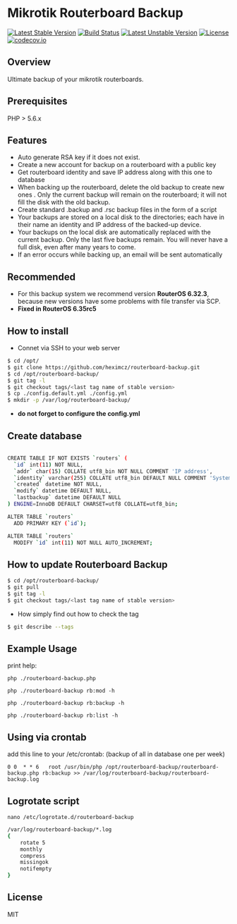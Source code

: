 # Mikrotik Routerboard Backup

[![Latest Stable Version](https://poser.pugx.org/routerboard-backup/routerboard-backup/v/stable)](https://github.com/heximcz/routerboard-backup/releases)
[![Build Status](https://travis-ci.org/heximcz/routerboard-backup.svg?branch=master)](https://travis-ci.org/heximcz/routerboard-backup)
[![Latest Unstable Version](https://poser.pugx.org/routerboard-backup/routerboard-backup/v/unstable)](https://github.com/heximcz/routerboard-backup)
[![License](https://poser.pugx.org/routerboard-backup/routerboard-backup/license)](https://github.com/heximcz/routerboard-backup/blob/master/LICENSE.md)
[![codecov.io](https://codecov.io/github/heximcz/routerboard-backup/coverage.svg?branch=master)](https://codecov.io/github/heximcz/routerboard-backup?branch=master)

## Overview

Ultimate backup of your mikrotik routerboards.

## Prerequisites

PHP > 5.6.x

## Features

* Auto generate RSA key if it does not exist.
* Create a new account for backup on a routerboard with a public key
* Get routerboard identity and save IP address along with this one to database
* When backing up the routerboard, delete the old backup  to create new ones . Only the current backup will remain on the routerboard; it will not fill the disk with the old backup.
* Create standard .backup and .rsc backup files in the form of a script
* Your backups are stored on a local disk to the directories; each have in their name an identity and IP address of the backed-up device.
* Your backups on the local disk are automatically replaced with the current backup. Only the last five backups remain. You will never have a full disk, even after many years to come.
* If an error occurs while backing up, an email will be sent automatically 

## Recommended
* For this backup system we recommend version **RouterOS 6.32.3**, because new versions have some problems with file transfer via SCP.
* **Fixed in RouterOS 6.35rc5**

## How to install

 - Connet via SSH to your web server

```sh
$ cd /opt/
$ git clone https://github.com/heximcz/routerboard-backup.git
$ cd /opt/routerboard-backup/
$ git tag -l
$ git checkout tags/<last tag name of stable version>
$ cp ./config.default.yml ./config.yml
$ mkdir -p /var/log/routerboard-backup/
```
 -  **do not forget to configure the config.yml**

## Create database

```sh

CREATE TABLE IF NOT EXISTS `routers` (
  `id` int(11) NOT NULL,
  `addr` char(15) COLLATE utf8_bin NOT NULL COMMENT 'IP address',
  `identity` varchar(255) COLLATE utf8_bin DEFAULT NULL COMMENT 'System identity',
  `created` datetime NOT NULL,
  `modify` datetime DEFAULT NULL,
  `lastbackup` datetime DEFAULT NULL
) ENGINE=InnoDB DEFAULT CHARSET=utf8 COLLATE=utf8_bin;

ALTER TABLE `routers`
  ADD PRIMARY KEY (`id`);

ALTER TABLE `routers`
  MODIFY `id` int(11) NOT NULL AUTO_INCREMENT;

```

## How to update Routerboard Backup

```sh
$ cd /opt/routerboard-backup/
$ git pull
$ git tag -l
$ git checkout tags/<last tag name of stable version>
 ```
 - How simply find out how to check the tag

```sh
$ git describe --tags
```

## Example Usage

print help:

```php ./routerboard-backup.php```

```php ./routerboard-backup rb:mod -h```

```php ./routerboard-backup rb:backup -h```

```php ./routerboard-backup rb:list -h```

## Using via crontab

add this line to your /etc/crontab: (backup of all in database one per week)

```0 0  * * 6   root /usr/bin/php /opt/routerboard-backup/routerboard-backup.php rb:backup >> /var/log/routerboard-backup/routerboard-backup.log```

## Logrotate script

```nano /etc/logrotate.d/routerboard-backup```


```sh
/var/log/routerboard-backup/*.log
{
	rotate 5
	monthly
	compress
	missingok
	notifempty
}
```

## License

MIT
